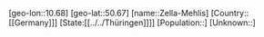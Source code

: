 ﻿---
location: [50.67,10.68]
type: City
tags:
- geo/City


SpocWebEntityId: 35805
isDeleted: false
confidential: public

---
[geo-lon::10.68]
[geo-lat::50.67]
[name::Zella-Mehlis]
[Country::[[Germany]]]
[State:[[../../Thüringen]]]]
[Population::]
[Unknown::]


